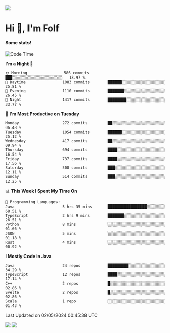 <img src="https://komarev.com/ghpvc/?username=itsfolf"/>
<h1>Hi 👋, I'm Folf</h1>


#### Some stats!
<!--START_SECTION:waka-->
![Code Time](http://img.shields.io/badge/Code%20Time-2%2C206%20hrs%2036%20mins-blue)

**I'm a Night 🦉** 

```text
🌞 Morning                586 commits         ███░░░░░░░░░░░░░░░░░░░░░░   13.97 % 
🌆 Daytime                1083 commits        ██████░░░░░░░░░░░░░░░░░░░   25.81 % 
🌃 Evening                1110 commits        ███████░░░░░░░░░░░░░░░░░░   26.45 % 
🌙 Night                  1417 commits        ████████░░░░░░░░░░░░░░░░░   33.77 % 
```
📅 **I'm Most Productive on Tuesday** 

```text
Monday                   272 commits         ██░░░░░░░░░░░░░░░░░░░░░░░   06.48 % 
Tuesday                  1054 commits        ██████░░░░░░░░░░░░░░░░░░░   25.12 % 
Wednesday                417 commits         ██░░░░░░░░░░░░░░░░░░░░░░░   09.94 % 
Thursday                 694 commits         ████░░░░░░░░░░░░░░░░░░░░░   16.54 % 
Friday                   737 commits         ████░░░░░░░░░░░░░░░░░░░░░   17.56 % 
Saturday                 508 commits         ███░░░░░░░░░░░░░░░░░░░░░░   12.11 % 
Sunday                   514 commits         ███░░░░░░░░░░░░░░░░░░░░░░   12.25 % 
```


📊 **This Week I Spent My Time On** 

```text
💬 Programming Languages: 
Java                     5 hrs 35 mins       █████████████████░░░░░░░░   68.51 % 
TypeScript               2 hrs 9 mins        ███████░░░░░░░░░░░░░░░░░░   26.51 % 
Python                   8 mins              ░░░░░░░░░░░░░░░░░░░░░░░░░   01.66 % 
JSON                     5 mins              ░░░░░░░░░░░░░░░░░░░░░░░░░   01.18 % 
Rust                     4 mins              ░░░░░░░░░░░░░░░░░░░░░░░░░   00.92 % 
```

**I Mostly Code in Java** 

```text
Java                     24 repos            █████████░░░░░░░░░░░░░░░░   34.29 % 
TypeScript               12 repos            ████░░░░░░░░░░░░░░░░░░░░░   17.14 % 
C++                      2 repos             █░░░░░░░░░░░░░░░░░░░░░░░░   02.86 % 
Svelte                   2 repos             █░░░░░░░░░░░░░░░░░░░░░░░░   02.86 % 
Scala                    1 repo              ░░░░░░░░░░░░░░░░░░░░░░░░░   01.43 % 
```




 Last Updated on 02/05/2024 00:45:38 UTC
<!--END_SECTION:waka-->
<a src="https://discord.com/users/1090088995976925305"><img src="https://lanyard-profile-readme.vercel.app/api/1090088995976925305"/></a></td> 
<img src="https://hit.yhype.me/github/profile?user_id=9268058"/>
